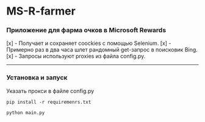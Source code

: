 # MS-R-farmer

### Приложение для фарма очков в Microsoft Rewards

[x] - Получает и сохраняет coockies с помощью Selenium.
[x] - Примерно раз в два часа шлет рандомный get-запрос в поисковик Bing.
[x] - Запросы используют proxies из файла config.py.

_________________________
### Установка и запуск

Указать прокси в файле config.py

```
pip install -r requiremenrs.txt
```

```
python main.py
```

